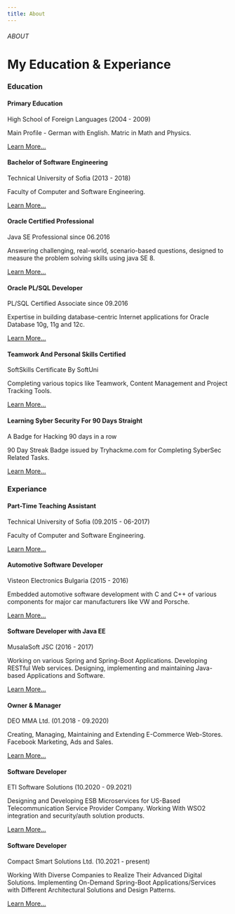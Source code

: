 ```yaml
---
title: About
---
```

<div class="container full-height flex-lg-col">
    <div class="row pb-4" >
        <div class="col-lg-8">
            <h6 class="text-brand">ABOUT</h6>
            <h1 class="link-custom">My Education & Experiance</h1>
        </div>
    </div>
    <div class="row gy-6">
        <div class="col-lg-6">
            <h3 class="mb-4 link-custom" ><i class="fa-solid fa-graduation-cap"></i> Education</h3>
            <div class="row gy-4">
                <div class="col-12">
                    <div class="bg-base about-card p-4 rounded-4 shadow-effect">
                        <h4>Primary Education</h4>
                        <p class="text-brand mb-2">High School of Foreign Languages (2004 - 2009)</p>
                        <p class="mb-0">Main Profile - German with English. Matric in Math and Physics. </p>
                        <div class="link-custom"><a target="_blank" href="https://botev-kardzhali.com">Learn More...</a></div>
                    </div>
                </div>
                <div class="col-12">
                    <div class="bg-base about-card p-4 rounded-4 shadow-effect">
                        <h4>Bachelor of Software Engineering</h4>
                        <p class="text-brand mb-2">Technical University of Sofia (2013 - 2018)</p>
                        <p class="mb-0">Faculty of Computer and Software Engineering.</p>
                        <div class="link-custom"><a target="_blank" href="https://www.tu-sofia.bg/">Learn More...</a></div>
                    </div>
                </div>
                <div class="col-12">
                    <div class="bg-base about-card p-4 rounded-4 shadow-effect">
                        <h4>Oracle Certified Professional</h4>
                        <p class="text-brand mb-2">Java SE Professional since 06.2016</p>
                        <p class="mb-0">Answering challenging, real-world, scenario-based questions, designed to measure the problem solving skills using java SE 8.</p>
                        <div class="link-custom"><a target="_blank" href="https://www.credly.com/badges/ed662413-62c6-4c1e-b914-4871cac7b806">Learn More...</a></div>
                    </div>
                </div>
                <div class="col-12">
                    <div class="bg-base p-4 about-card rounded-4 shadow-effect">
                        <h4>Oracle PL/SQL Developer</h4>
                        <p class="text-brand mb-2">PL/SQL Certified Associate since 09.2016</p>
                        <p class="mb-0">Expertise in building database-centric Internet applications for Oracle Database 10g, 11g and 12c.</p>
                        <div class="link-custom"><a target="_blank" href="https://www.credly.com/badges/d380554a-283c-4eb9-8cfa-efe04e3e5091">Learn More...</a></div>
                    </div>
                </div>
                <div class="col-12">
                    <div class="bg-base p-4 about-card rounded-4 shadow-effect">
                        <h4>Teamwork And Personal Skills Certified</h4>
                        <p class="text-brand mb-2">SoftSkills Certificate By SoftUni</p>
                        <p class="mb-0">Completing various topics like Teamwork, Content Management and Project Tracking Tools.</p>
                        <div class="link-custom"><a target="_blank" href="https://softuni.bg/certificates/details/4044/8cf99acd">Learn More...</a></div>
                    </div>
                </div>
                <div class="col-12">
                    <div class="bg-base p-4 about-card rounded-4 shadow-effect">
                        <h4>Learning Syber Security For 90 Days Straight</h4>
                        <p class="text-brand mb-2">A Badge for Hacking 90 days in a row</p>
                        <p class="mb-0">90 Day Streak Badge issued by Tryhackme.com for Completing SyberSec Related Tasks.</p>
                        <div class="link-custom"><a target="_blank" href="https://tryhackme.com/kolimanred/badges/90-day-streak">Learn More...</a></div>
                    </div>
                </div>
            </div>
        </div>
        <!-- Right Side-->
        <div class="col-lg-6">
            <h3 class="mb-4 link-custom" ><i class="fa-solid fa-terminal"></i> Experiance</h3>
            <div class="row gy-4">
                <div class="col-12">
                    <div class="bg-base about-card p-4 rounded-4 shadow-effect">
                        <h4>Part-Time Teaching Assistant</h4>
                        <p class="text-brand mb-2">Technical University of Sofia (09.2015 - 06-2017)</p>
                        <p class="mb-0">Faculty of Computer and Software Engineering.</p>
                        <div class="link-custom"><a target="_blank" href="http://pct.tu-sofia.bg/moodle001/file.php/1/Protokoli/2015-2016/protokol-02_05102015.pdf">Learn More...</a></div>
                    </div>
                </div>
                <div class="col-12">
                    <div class="about-card bg-base p-4 rounded-4 shadow-effect">
                        <h4>Automotive Software Developer</h4>
                        <p class="text-brand mb-2">Visteon Electronics Bulgaria (2015 - 2016)</p>
                        <p class="mb-0">Embedded automotive software development with C and C++ of various components for major car manufacturers like VW and Porsche.</p>
                        <div class="link-custom"><a target="_blank" href="https://visteon.bg/">Learn More...</a></div>
                    </div>
                </div>
                <div class="col-12">
                    <div class="about-card bg-base p-4 rounded-4 shadow-effect">
                        <h4>Software Developer with Java EE</h4>
                        <p class="text-brand mb-2">MusalaSoft JSC (2016 - 2017)</p>
                        <p class="mb-0">Working on various Spring and Spring-Boot Applications. Developing RESTful Web services. Designing, implementing and maintaining Java-based Applications and Software.</p>
                        <div class="link-custom"><a target="_blank" href="https://www.musala.com/">Learn More...</a></div>
                    </div>
                </div>
                <div class="col-12">
                    <div class="about-card bg-base p-4 rounded-4 shadow-effect">
                        <h4>Owner & Manager</h4>
                        <p class="text-brand mb-2">DEO MMA Ltd. (01.2018 - 09.2020)</p>
                        <p class="mb-0">Creating, Managing, Maintaining and Extending E-Commerce Web-Stores. Facebook Marketing, Ads and Sales. </p>
                        <div class="link-custom"><a href="#">Learn More...</a></div>
                    </div>
                </div>
                <div class="col-12">
                    <div class="about-card bg-base p-4 rounded-4 shadow-effect">
                        <h4>Software Developer</h4>
                        <p class="text-brand mb-2">ETI Software Solutions (10.2020 - 09.2021)</p>
                        <p class="mb-0">Designing and Developing ESB Microservices for US-Based Telecommunication Service Provider Company. Working With WSO2 integration and security/auth solution products.</p>
                        <div class="link-custom"><a target="_blank" href="https://etisoftware.com">Learn More...</a></div>
                    </div>
                </div>
                <div class="col-12">
                    <div class="about-card bg-base p-4 rounded-4 shadow-effect">
                        <h4>Software Developer</h4>
                        <p class="text-brand mb-2">Compact Smart Solutions Ltd. (10.2021 - present)</p>
                        <p class="mb-0">Working With Diverse Companies to Realize Their Advanced Digital Solutions. Implementing On-Demand Spring-Boot Applications/Services with Different Architectural Solutions and Design Patterns.</p>
                        <div class="link-custom"><a href="#">Learn More...</a></div>
                    </div>
                </div>
            </div>
        </div>
    </div>
    </div>